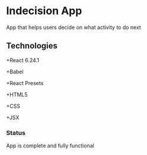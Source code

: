 # Indecision App
App that helps users decide on what activity to do next


## Technologies

+React 6.24.1

+Babel

+React Presets

+HTML5

+CSS

+JSX

### Status

App is complete and fully functional

